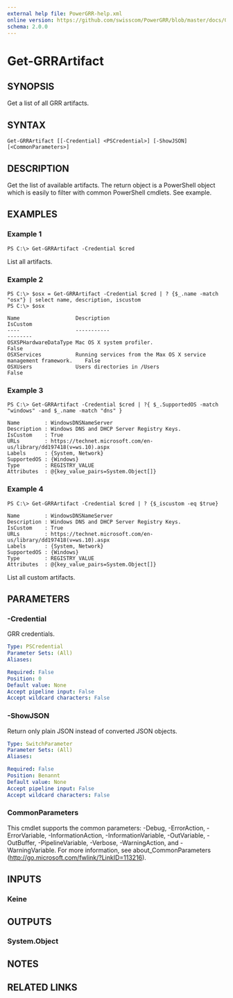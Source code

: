 ```yaml
---
external help file: PowerGRR-help.xml
online version: https://github.com/swisscom/PowerGRR/blob/master/docs/Get-GRRArtifact.md
schema: 2.0.0
---
```


# Get-GRRArtifact

## SYNOPSIS
Get a list of all GRR artifacts.

## SYNTAX

```
Get-GRRArtifact [[-Credential] <PSCredential>] [-ShowJSON] [<CommonParameters>]
```

## DESCRIPTION
Get the list of available artifacts. The return object is a PowerShell object
which is easily to filter with common PowerShell cmdlets. See example.

## EXAMPLES

### Example 1
```
PS C:\> Get-GRRArtifact -Credential $cred
```

List all artifacts.

### Example 2
```
PS C:\> $osx = Get-GRRArtifact -Credential $cred | ? {$_.name -match "osx"} | select name, description, iscustom
PS C:\> $osx

Name                  Description                                                      IsCustom
----                  -----------                                                      --------
OSXSPHardwareDataType Mac OS X system profiler.                                           False
OSXServices           Running services from the Max OS X service management framework.    False
OSXUsers              Users directories in /Users                                         False
```

### Example 3
```
PS C:\> Get-GRRArtifact -Credential $cred | ?{ $_.SupportedOS -match "windows" -and $_.name -match "dns" }

Name        : WindowsDNSNameServer
Description : Windows DNS and DHCP Server Registry Keys.
IsCustom    : True
URLs        : https://technet.microsoft.com/en-us/library/dd197418(v=ws.10).aspx
Labels      : {System, Network}
SupportedOS : {Windows}
Type        : REGISTRY_VALUE
Attributes  : @{key_value_pairs=System.Object[]}
```

### Example 4
```
PS C:\> Get-GRRArtifact -Credential $cred | ? {$_iscustom -eq $true}

Name        : WindowsDNSNameServer
Description : Windows DNS and DHCP Server Registry Keys.
IsCustom    : True
URLs        : https://technet.microsoft.com/en-us/library/dd197418(v=ws.10).aspx
Labels      : {System, Network}
SupportedOS : {Windows}
Type        : REGISTRY_VALUE
Attributes  : @{key_value_pairs=System.Object[]}
```

List all custom artifacts.

## PARAMETERS

### -Credential
GRR credentials.

```yaml
Type: PSCredential
Parameter Sets: (All)
Aliases: 

Required: False
Position: 0
Default value: None
Accept pipeline input: False
Accept wildcard characters: False
```

### -ShowJSON
Return only plain JSON instead of converted JSON objects.

```yaml
Type: SwitchParameter
Parameter Sets: (All)
Aliases: 

Required: False
Position: Benannt
Default value: None
Accept pipeline input: False
Accept wildcard characters: False
```

### CommonParameters
This cmdlet supports the common parameters: -Debug, -ErrorAction, -ErrorVariable, -InformationAction, -InformationVariable, -OutVariable, -OutBuffer, -PipelineVariable, -Verbose, -WarningAction, and -WarningVariable. For more information, see about_CommonParameters (http://go.microsoft.com/fwlink/?LinkID=113216).

## INPUTS

### Keine

## OUTPUTS

### System.Object

## NOTES

## RELATED LINKS

